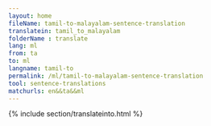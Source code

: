 ```yaml
---
layout: home
fileName: tamil-to-malayalam-sentence-translation
translatein: tamil_to_malayalam
folderName : translate
lang: ml
from: ta
to: ml
langname: tamil-to
permalink: /ml/tamil-to-malayalam-sentence-translation
tool: sentence-translations
matchurls: en&&ta&&ml
---
```

{% include section/translateinto.html %}
